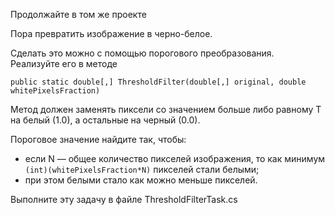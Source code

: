 Продолжайте в том же проекте

Пора превратить изображение в черно-белое.

Сделать это можно с помощью порогового преобразования. Реализуйте его в методе

`public static double[,] ThresholdFilter(double[,] original, double whitePixelsFraction)`

Метод должен заменять пиксели со значением больше либо равному T на белый (1.0), а остальные на черный (0.0).

Пороговое значение найдите так, чтобы:

* если N — общее количество пикселей изображения, то как минимум `(int)(whitePixelsFraction*N)` пикселей стали белыми;
* при этом белыми стало как можно меньше пикселей.

Выполните эту задачу в файле ThresholdFilterTask.cs
